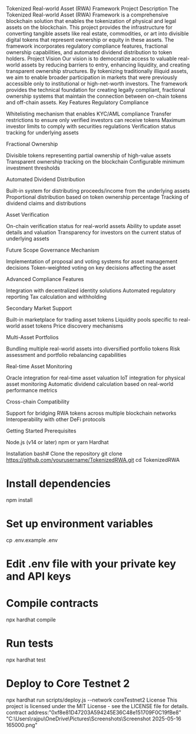 Tokenized Real-world Asset (RWA) Framework
Project Description
The Tokenized Real-world Asset (RWA) Framework is a comprehensive blockchain solution that enables the tokenization of physical and legal assets on the blockchain. This project provides the infrastructure for converting tangible assets like real estate, commodities, or art into divisible digital tokens that represent ownership or equity in these assets. The framework incorporates regulatory compliance features, fractional ownership capabilities, and automated dividend distribution to token holders.
Project Vision
Our vision is to democratize access to valuable real-world assets by reducing barriers to entry, enhancing liquidity, and creating transparent ownership structures. By tokenizing traditionally illiquid assets, we aim to enable broader participation in markets that were previously accessible only to institutional or high-net-worth investors. The framework provides the technical foundation for creating legally compliant, fractional ownership systems that maintain the connection between on-chain tokens and off-chain assets.
Key Features
Regulatory Compliance

Whitelisting mechanism that enables KYC/AML compliance
Transfer restrictions to ensure only verified investors can receive tokens
Maximum investor limits to comply with securities regulations
Verification status tracking for underlying assets

Fractional Ownership

Divisible tokens representing partial ownership of high-value assets
Transparent ownership tracking on the blockchain
Configurable minimum investment thresholds

Automated Dividend Distribution

Built-in system for distributing proceeds/income from the underlying assets
Proportional distribution based on token ownership percentage
Tracking of dividend claims and distributions

Asset Verification

On-chain verification status for real-world assets
Ability to update asset details and valuation
Transparency for investors on the current status of underlying assets

Future Scope
Governance Mechanism

Implementation of proposal and voting systems for asset management decisions
Token-weighted voting on key decisions affecting the asset

Advanced Compliance Features

Integration with decentralized identity solutions
Automated regulatory reporting
Tax calculation and withholding

Secondary Market Support

Built-in marketplace for trading asset tokens
Liquidity pools specific to real-world asset tokens
Price discovery mechanisms

Multi-Asset Portfolios

Bundling multiple real-world assets into diversified portfolio tokens
Risk assessment and portfolio rebalancing capabilities

Real-time Asset Monitoring

Oracle integration for real-time asset valuation
IoT integration for physical asset monitoring
Automatic dividend calculation based on real-world performance metrics

Cross-chain Compatibility

Support for bridging RWA tokens across multiple blockchain networks
Interoperability with other DeFi protocols

Getting Started
Prerequisites

Node.js (v14 or later)
npm or yarn
Hardhat

Installation
bash# Clone the repository
git clone https://github.com/yourusername/TokenizedRWA.git
cd TokenizedRWA

# Install dependencies
npm install

# Set up environment variables
cp .env.example .env
# Edit .env file with your private key and API keys

# Compile contracts
npx hardhat compile

# Run tests
npx hardhat test

# Deploy to Core Testnet 2
npx hardhat run scripts/deploy.js --network coreTestnet2
License
This project is licensed under the MIT License - see the LICENSE file for details.
contract address:"0xf8e81D47203A594245E36C48e151709F0C19fBe8"
"C:\Users\rajpu\OneDrive\Pictures\Screenshots\Screenshot 2025-05-16 165000.png"
